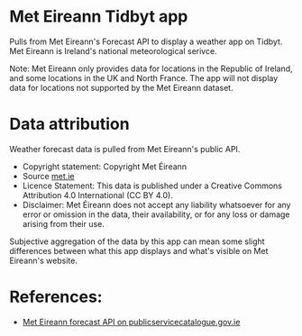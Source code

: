 # Met Eireann Tidbyt app

Pulls from Met Eireann's Forecast API to display a weather app on Tidbyt. Met Eireann is Ireland's national meteorological serivce.

Note: Met Eireann only provides data for locations in the Republic of Ireland, and some locations in the UK and North France. The app will not display data for locations not supported by the Met Eireann dataset.

# Data attribution

Weather forecast data is pulled from Met Eireann's public API.

- Copyright statement: Copyright Met Éireann
- Source [met.ie](https://met.ie)
- Licence Statement: This data is published under a Creative Commons Attribution 4.0 International (CC BY 4.0).
- Disclaimer: Met Éireann does not accept any liability whatsoever for any error or omission in the data, their availability, or for any loss or damage arising from their use.

Subjective aggregation of the data by this app can mean some slight differences between what this app displays and what's visible on Met Eireann's website.

# References:

- [Met Eireann forecast API on publicservicecatalogue.gov.ie](https://datacatalogue.gov.ie/dataset/met-eireann-weather-forecast-api)

